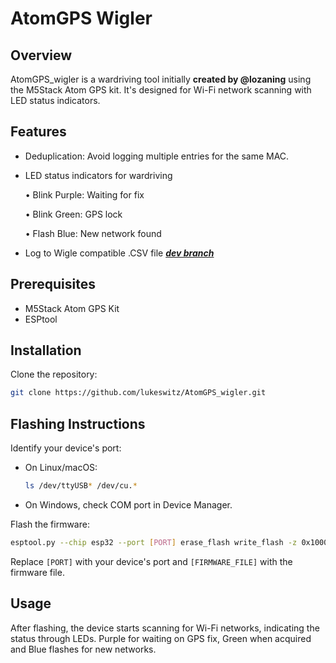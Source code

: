 # AtomGPS Wigler

## Overview
AtomGPS_wigler is a wardriving tool initially **created by @lozaning** using the M5Stack Atom GPS kit. It's designed for Wi-Fi network scanning with LED status indicators.

## Features
- Deduplication: Avoid logging multiple entries for the same MAC. 
- LED status indicators for wardriving

  • Blink Purple: Waiting for fix

  • Blink Green: GPS lock

  • Flash Blue: New network found
  
- Log to Wigle compatible .CSV file ***[dev branch](https://github.com/lukeswitz/AtomGPS_wigler/tree/dev-wardriver)***

## Prerequisites
- M5Stack Atom GPS Kit
- ESPtool

## Installation
Clone the repository:
```bash
git clone https://github.com/lukeswitz/AtomGPS_wigler.git
```

## Flashing Instructions
Identify your device's port:
- On Linux/macOS:
  ```bash
  ls /dev/ttyUSB* /dev/cu.*
  ```
- On Windows, check COM port in Device Manager.

Flash the firmware:
```bash
esptool.py --chip esp32 --port [PORT] erase_flash write_flash -z 0x1000 [FIRMWARE_FILE]
```
Replace `[PORT]` with your device's port and `[FIRMWARE_FILE]` with the firmware file.

## Usage
After flashing, the device starts scanning for Wi-Fi networks, indicating the status through LEDs. Purple for waiting on GPS fix, Green when acquired and Blue flashes for new networks. 
